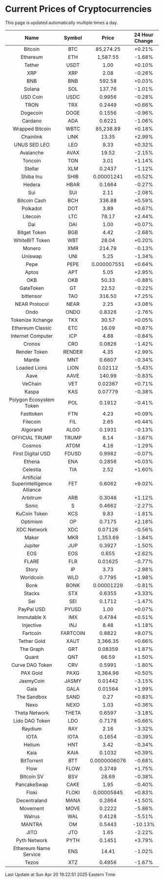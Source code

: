 # Current Prices of Cryptocurrencies
This page is updated automatically multiple times a day.

| Name | Symbol | Price | 24 Hour Change |
| :---: |:---:| :---: | :---: |
| Bitcoin | BTC | 85,274.25 | +0.21% |
| Ethereum | ETH | 1,587.55 | -1.68% |
| Tether | USDT | 1.00 | +0.10% |
| XRP | XRP | 2.08 | -0.26% |
| BNB | BNB | 592.58 | +0.03% |
| Solana | SOL | 137.76 | -1.01% |
| USD Coin | USDC | 0.9956 | -0.28% |
| TRON | TRX | 0.2449 | +0.66% |
| Dogecoin | DOGE | 0.1556 | -0.96% |
| Cardano | ADA | 0.6221 | -1.06% |
| Wrapped Bitcoin | WBTC | 85,238.89 | +0.18% |
| Chainlink | LINK | 13.35 | +2.99% |
| UNUS SED LEO | LEO | 9.33 | +0.32% |
| Avalanche | AVAX | 19.52 | -2.15% |
| Toncoin | TON | 3.01 | +1.14% |
| Stellar | XLM | 0.2437 | -1.12% |
| Shiba Inu | SHIB | 0.00001241 | +0.52% |
| Hedera | HBAR | 0.1664 | -0.27% |
| Sui | SUI | 2.11 | -2.08% |
| Bitcoin Cash | BCH | 336.88 | +0.59% |
| Polkadot | DOT | 3.89 | +0.67% |
| Litecoin | LTC | 78.17 | +2.44% |
| Dai | DAI | 1.00 | +0.07% |
| Bitget Token | BGB | 4.42 | -2.68% |
| WhiteBIT Token | WBT | 28.04 | +0.20% |
| Monero | XMR | 214.79 | -0.13% |
| Uniswap | UNI | 5.25 | -1.34% |
| Pepe | PEPE | 0.000007551 | +0.64% |
| Aptos | APT | 5.05 | +2.95% |
| OKB | OKB | 50.33 | -0.88% |
| GateToken | GT | 22.52 | -0.22% |
| bittensor | TAO | 316.50 | +7.25% |
| NEAR Protocol | NEAR | 2.25 | +3.08% |
| Ondo | ONDO | 0.8326 | -2.76% |
| Tokenize Xchange | TKX | 30.57 | +0.05% |
| Ethereum Classic | ETC | 16.09 | +0.87% |
| Internet Computer | ICP | 4.88 | -0.84% |
| Cronos | CRO | 0.0826 | -1.42% |
| Render Token | RENDER | 4.35 | +2.99% |
| Mantle | MNT | 0.6607 | -0.34% |
| Loaded Lions | LION | 0.02112 | -5.43% |
| Aave | AAVE | 140.99 | -0.83% |
| VeChain | VET | 0.02367 | +0.71% |
| Kaspa | KAS | 0.07779 | -0.38% |
| Polygon Ecosystem Token | POL | 0.1912 | -0.41% |
| Fasttoken | FTN | 4.23 | +0.09% |
| Filecoin | FIL | 2.65 | +0.44% |
| Algorand | ALGO | 0.1931 | -0.13% |
| OFFICIAL TRUMP | TRUMP | 8.14 | -3.67% |
| Cosmos | ATOM | 4.16 | -1.29% |
| First Digital USD | FDUSD | 0.9982 | -0.07% |
| Ethena | ENA | 0.2856 | +0.03% |
| Celestia | TIA | 2.52 | +1.60% |
| Artificial Superintelligence Alliance | FET | 0.6062 | +9.02% |
| Arbitrum | ARB | 0.3046 | +1.12% |
| Sonic | S | 0.4662 | -2.27% |
| KuCoin Token | KCS | 9.83 | -1.81% |
| Optimism | OP | 0.7175 | +2.18% |
| XDC Network | XDC | 0.07126 | -0.56% |
| Maker | MKR | 1,353.69 | -1.84% |
| Jupiter | JUP | 0.3927 | -1.50% |
| EOS | EOS | 0.655 | +2.62% |
| FLARE | FLR | 0.01625 | -0.77% |
| Story | IP | 3.73 | -2.98% |
| Worldcoin | WLD | 0.7795 | +1.98% |
| Bonk | BONK | 0.00001229 | -0.81% |
| Stacks | STX | 0.6355 | +3.33% |
| Sei | SEI | 0.1712 | -1.47% |
| PayPal USD | PYUSD | 1.00 | +0.07% |
| Immutable X | IMX | 0.4784 | +0.51% |
| Injective | INJ | 8.48 | +1.18% |
| Fartcoin | FARTCOIN | 0.8822 | +9.07% |
| Tether Gold | XAUT | 3,366.35 | +0.66% |
| The Graph | GRT | 0.08359 | +1.87% |
| Quant | QNT | 66.59 | +1.50% |
| Curve DAO Token | CRV | 0.5991 | -1.80% |
| PAX Gold | PAXG | 3,364.96 | +0.50% |
| JasmyCoin | JASMY | 0.01442 | -3.15% |
| Gala | GALA | 0.01564 | +1.99% |
| The Sandbox | SAND | 0.27 | +0.83% |
| Nexo | NEXO | 1.03 | +0.36% |
| Theta Network | THETA | 0.6597 | -3.18% |
| Lido DAO Token | LDO | 0.7178 | +0.66% |
| Raydium | RAY | 2.16 | -3.32% |
| IOTA | IOTA | 0.1654 | -0.39% |
| Helium | HNT | 3.42 | -0.34% |
| Kaia | KAIA | 0.1032 | +0.39% |
| BitTorrent | BTT | 0.0000006076 | -0.68% |
| Flow | FLOW | 0.3749 | +1.75% |
| Bitcoin SV | BSV | 28.69 | -0.38% |
| PancakeSwap | CAKE | 1.95 | -0.40% |
| Floki | FLOKI | 0.00005845 | +0.83% |
| Decentraland | MANA | 0.2864 | +1.50% |
| Movement | MOVE | 0.2222 | -5.86% |
| Walrus | WAL | 0.4128 | -5.51% |
| MANTRA | OM | 0.5443 | -10.13% |
| JITO | JTO | 1.65 | -2.22% |
| Pyth Network | PYTH | 0.1451 | +3.79% |
| Ethereum Name Service | ENS | 14.41 | -1.02% |
| Tezos | XTZ | 0.4956 | -1.67% |

Last Update at Sun Apr 20 19:22:51 2025 Eastern Time